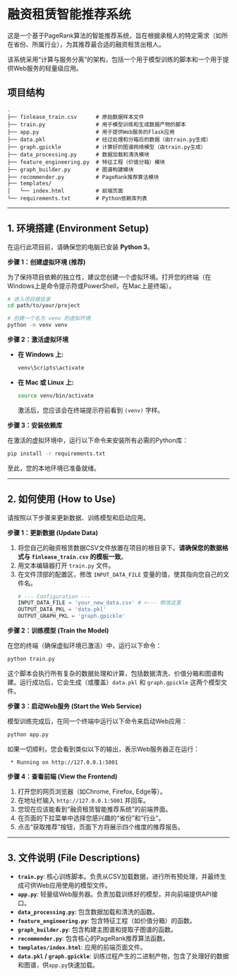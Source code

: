 # 融资租赁智能推荐系统

这是一个基于PageRank算法的智能推荐系统，旨在根据承租人的特定需求（如所在省份、所属行业），为其推荐最合适的融资租赁出租人。

该系统采用“计算与服务分离”的架构，包括一个用于模型训练的脚本和一个用于提供Web服务的轻量级应用。

## 项目结构

```
.
├── finlease_train.csv      # 原始数据样本文件
├── train.py                # 用于模型训练和生成数据产物的脚本
├── app.py                  # 用于提供Web服务的Flask应用
├── data.pkl                # 经过处理和分箱后的数据（由train.py生成）
├── graph.gpickle           # 计算好的图谱网络模型（由train.py生成）
├── data_processing.py      # 数据加载和清洗模块
├── feature_engineering.py  # 特征工程（价值分箱）模块
├── graph_builder.py        # 图谱构建模块
├── recommender.py          # PageRank推荐算法模块
├── templates/
│   └── index.html          # 前端页面
└── requirements.txt        # Python依赖库列表
```

---

## 1. 环境搭建 (Environment Setup)

在运行此项目前，请确保您的电脑已安装 **Python 3**。

**步骤 1：创建虚拟环境 (推荐)**

为了保持项目依赖的独立性，建议您创建一个虚拟环境。打开您的终端（在Windows上是命令提示符或PowerShell，在Mac上是终端）。

```bash
# 进入项目根目录
cd path/to/your/project

# 创建一个名为 venv 的虚拟环境
python -m venv venv
```

**步骤 2：激活虚拟环境**

*   **在 Windows 上:**
    ```bash
    venv\Scripts\activate
    ```

*   **在 Mac 或 Linux 上:**
    ```bash
    source venv/bin/activate
    ```
    激活后，您应该会在终端提示符前看到 `(venv)` 字样。

**步骤 3：安装依赖库**

在激活的虚拟环境中，运行以下命令来安装所有必需的Python库：

```bash
pip install -r requirements.txt
```

至此，您的本地环境已准备就绪。

---

## 2. 如何使用 (How to Use)

请按照以下步骤来更新数据、训练模型和启动应用。

**步骤 1：更新数据 (Update Data)**

1.  将您自己的融资租赁数据CSV文件放置在项目的根目录下。**请确保您的数据格式与 `finlease_train.csv` 的模板一致**。
2.  用文本编辑器打开 `train.py` 文件。
3.  在文件顶部的配置区，修改 `INPUT_DATA_FILE` 变量的值，使其指向您自己的文件名。
    ```python
    # --- Configuration ---
    INPUT_DATA_FILE = 'your_new_data.csv' # <--- 修改这里
    OUTPUT_DATA_PKL = 'data.pkl'
    OUTPUT_GRAPH_PKL = 'graph.gpickle'
    ```

**步骤 2：训练模型 (Train the Model)**

在您的终端（确保虚拟环境已激活）中，运行以下命令：

```bash
python train.py
```

这个脚本会执行所有复杂的数据处理和计算，包括数据清洗、价值分箱和图谱构建。运行成功后，它会生成（或覆盖）`data.pkl` 和 `graph.gpickle` 这两个模型文件。

**步骤 3：启动Web服务 (Start the Web Service)**

模型训练完成后，在同一个终端中运行以下命令来启动Web应用：

```bash
python app.py
```

如果一切顺利，您会看到类似以下的输出，表示Web服务器正在运行：
```
 * Running on http://127.0.0.1:5001
```

**步骤 4：查看前端 (View the Frontend)**

1.  打开您的网页浏览器（如Chrome, Firefox, Edge等）。
2.  在地址栏输入 `http://127.0.0.1:5001` 并回车。
3.  您现在应该能看到“融资租赁智能推荐系统”的前端界面。
4.  在页面的下拉菜单中选择您感兴趣的“省份”和“行业”。
5.  点击“获取推荐”按钮，页面下方将展示四个维度的推荐报告。

---

## 3. 文件说明 (File Descriptions)

*   **`train.py`**: 核心训练脚本。负责从CSV加载数据，进行所有预处理，并最终生成可供Web应用使用的模型文件。
*   **`app.py`**: 轻量级Web服务器。负责加载训练好的模型，并向前端提供API接口。
*   **`data_processing.py`**: 包含数据加载和清洗的函数。
*   **`feature_engineering.py`**: 包含特征工程（如价值分箱）的函数。
*   **`graph_builder.py`**: 包含构建主图谱和提取子图谱的函数。
*   **`recommender.py`**: 包含核心的PageRank推荐算法函数。
*   **`templates/index.html`**: 应用的前端页面文件。
*   **`data.pkl` / `graph.gpickle`**: 训练过程产生的二进制产物，包含了处理好的数据和图谱，供`app.py`快速加载。
